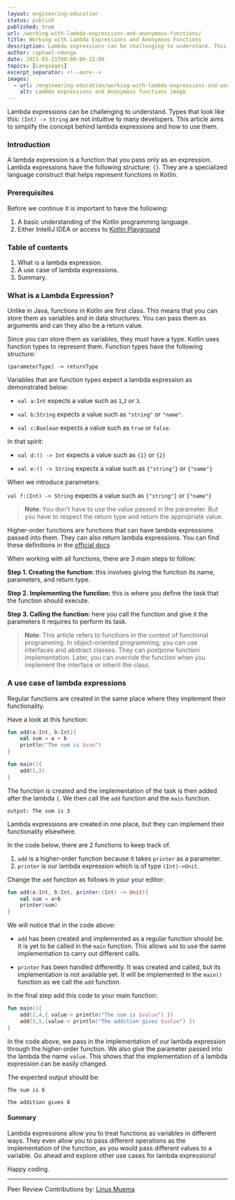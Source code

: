 ```yaml
---
layout: engineering-education
status: publish
published: true
url: /working-with-lambda-expressions-and-anonymous-functions/
title: Working with Lambda Expressions and Anonymous Functions
description: Lambda expressions can be challenging to understand. This article aims to simplify the concept behind lambda expressions and how to use them.
author: raphael-ndonga
date: 2021-03-21T00:00:00-13:00
topics: [Languages]
excerpt_separator: <!--more-->
images:
  - url: /engineering-education/working-with-lambda-expressions-and-anonymous-functions/hero.png
    alt: Lambda expressions and Anonymous functions image
---
```

Lambda expressions can be challenging to understand. Types that look like this: `(Int) -> String` are not intuitive to many developers. This article aims to simplify the concept behind lambda expressions and how to use them.
<!--more-->
### Introduction
A lambda expression is a function that you pass only as an expression. Lambda expressions have the following structure: `{}`. They are a specialized language construct that helps represent functions in Kotlin.
### Prerequisites
Before we continue it is important to have the following:
1. A basic understanding of the Kotlin programming language.
2. Either IntelliJ IDEA or access to [Kotlin Playground](https://play.kotlinlang.org/)

### Table of contents
1. What is a lambda expression.
2. A use case of lambda expressions.
3. Summary.

### What is a Lambda Expression?
Unlike in Java, functions in Kotlin are first class. This means that you can store them as variables and in data structures. You can pass them as arguments and can they also be a return value.

Since you can store them as variables, they must have a type. Kotlin uses function types to represent them. Function types have the following structure:

`(parameterType) -> returnType`

Variables that are function types expect a lambda expression as demonstrated below:

- `val a:Int` expects a value such as `1`,`2` or `3`.

- `val b:String` expects a value such as `"string"` or `"name"`.

- `val c:Boolean` expects a value such as `true` or `false`.

In that spirit:

- `val d:() -> Int` expects a value such as `{1}` or `{2}`

- `val e:() -> String` expects a value such as `{"string"}` or `{"name"}`

When we introduce parameters:

`val f:(Int) -> String` expects a value such as `{"string"}` or `{"name"}`

>**Note**: You don't have to use the value passed in the parameter. But you have to respect the return type and return the appropriate value.

Higher-order functions are functions that can have lambda expressions passed into them. They can also return lambda expressions. You can find these definitions in the [official docs](https://kotlinlang.org/docs/lambdas.html)

When working with all functions, there are 3 main steps to follow:

**Step 1. Creating the function:** this involves giving the function its name, parameters, and return type.

**Step 2. Implementing the function:** this is where you define the task that the function should execute.

**Step 3. Calling the function:** here you call the function and give it the parameters it requires to perform its task.

> **Note**: This article refers to functions in the context of functional programming. In object-oriented programming, you can use interfaces and abstract classes. They can postpone function implementation. Later, you can override the function when you implement the interface or inherit the class.

### A use case of lambda expressions
Regular functions are created in the same place where they implement their functionality. 

Have a look at this function:

```kotlin
fun add(a:Int, b:Int){
    val sum = a + b
    println("The sum is $sum")
}

fun main(){
    add(1,2)
}
```

The function is created and the implementation of the task is then added after the lambda `{`. We then call the `add` function and the `main` function.

`output: The sum is 3`

Lambda expressions are created in one place, but they can implement their functionality elsewhere. 

In the code below, there are 2 functions to keep track of.

1. `add` is a higher-order function because it takes `printer` as a parameter.
2. `printer` is our lambda expression which is of type `(Int)->Unit`.

Change the `add` function as follows in your your editor:

```kotlin
fun add(a:Int, b:Int, printer:(Int) -> Unit){
    val sum = a+b
    printer(sum)
}
```

We will notice that in the code above:

- `add` has been created and implemented as a regular function should be. It is yet to be called in the `main` function. This allows `add` to use the same implementation to carry out different calls.

- `printer` has been handled differently. It was created and called, but its implementation is not available yet. It will be implemented in the `main()` function as we call the `add` function.

In the final step add this code to your main function:

```kotlin
fun main(){
    add(2,4,{ value-> println("The sum is $value") })
    add(3,5,{value-> println("The addition gives $value") })
}
```

In the code above, we pass in the implementation of our lambda expression through the higher-order function. We also give the parameter passed into the lambda the name `value`. This shows that the implementation of a lambda expression can be easily changed. 

The expected output should be:

`The sum is 6`

`The addition gives 8`

#### Summary
Lambda expressions allow you to treat functions as variables in different ways. They even allow you to pass different operations as the implementation of the function, as you would pass different values to a variable. Go ahead and explore other use cases for lambda expressions!

Happy coding.

---
Peer Review Contributions by: [Linus Muema](/authors/linus-muema/)
